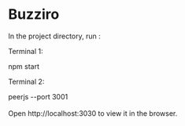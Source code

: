 # Buzziro

In the project directory, run :

Terminal 1:
<div class="bg-gray">
  npm start
</div>

Terminal 2:  
<div class="bg-gray">
  peerjs --port 3001
</div>

<br>
Open http://localhost:3030 to view it in the browser.
